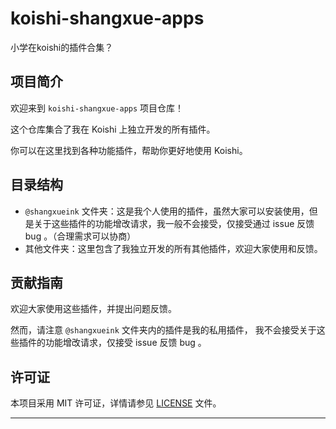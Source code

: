# koishi-shangxue-apps

小学在koishi的插件合集？

## 项目简介

欢迎来到 `koishi-shangxue-apps` 项目仓库！

这个仓库集合了我在 Koishi 上独立开发的所有插件。

你可以在这里找到各种功能插件，帮助你更好地使用 Koishi。

## 目录结构

- `@shangxueink` 文件夹：这是我个人使用的插件，虽然大家可以安装使用，但是关于这些插件的功能增改请求，我一般不会接受，仅接受通过 issue 反馈 bug 。（合理需求可以协商）
- 其他文件夹：这里包含了我独立开发的所有其他插件，欢迎大家使用和反馈。

## 贡献指南

欢迎大家使用这些插件，并提出问题反馈。

然而，请注意 `@shangxueink` 文件夹内的插件是我的私用插件，
我不会接受关于这些插件的功能增改请求，仅接受 issue 反馈 bug 。

## 许可证

本项目采用 MIT 许可证，详情请参见 [LICENSE](./LICENSE) 文件。

---
